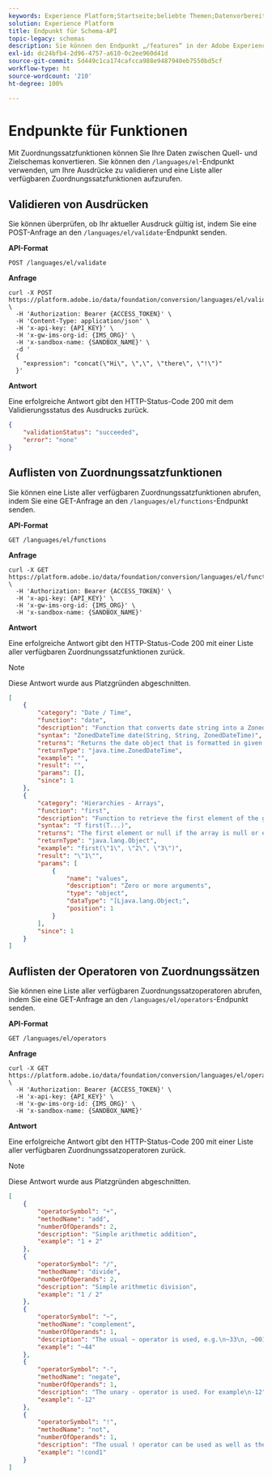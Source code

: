 ```yaml
---
keywords: Experience Platform;Startseite;beliebte Themen;Datenvorbereitung;API-Handbuch;Schemas;
solution: Experience Platform
title: Endpunkt für Schema-API
topic-legacy: schemas
description: Sie können den Endpunkt „/features“ in der Adobe Experience Platform-API verwenden, um Ihre Zuordnungsausdrücke zu validieren und die verfügbaren Zuordnungssatzfunktionen aufzulisten.
exl-id: dc24bfb4-2d96-4757-a610-0c2ee960d41d
source-git-commit: 5d449c1ca174cafcca988e9487940eb7550bd5cf
workflow-type: ht
source-wordcount: '210'
ht-degree: 100%

---
```


# Endpunkte für Funktionen

Mit Zuordnungssatzfunktionen können Sie Ihre Daten zwischen Quell- und Zielschemas konvertieren. Sie können den `/languages/el`-Endpunkt verwenden, um Ihre Ausdrücke zu validieren und eine Liste aller verfügbaren Zuordnungssatzfunktionen aufzurufen.

## Validieren von Ausdrücken

Sie können überprüfen, ob Ihr aktueller Ausdruck gültig ist, indem Sie eine POST-Anfrage an den `/languages/el/validate`-Endpunkt senden.

**API-Format**

```
POST /languages/el/validate
```

**Anfrage**

```shell
curl -X POST https://platform.adobe.io/data/foundation/conversion/languages/el/validate \
  -H 'Authorization: Bearer {ACCESS_TOKEN}' \
  -H 'Content-Type: application/json' \
  -H 'x-api-key: {API_KEY}' \
  -H 'x-gw-ims-org-id: {IMS_ORG}' \ 
  -H 'x-sandbox-name: {SANDBOX_NAME}' \
  -d '
  {
    "expression": "concat(\"Hi\", \",\", \"there\", \"!\")"
  }'
```

**Antwort**

Eine erfolgreiche Antwort gibt den HTTP-Status-Code 200 mit dem Validierungsstatus des Ausdrucks zurück.

```json
{
    "validationStatus": "succeeded",
    "error": "none"
}
```

## Auflisten von Zuordnungssatzfunktionen

Sie können eine Liste aller verfügbaren Zuordnungssatzfunktionen abrufen, indem Sie eine GET-Anfrage an den `/languages/el/functions`-Endpunkt senden.

**API-Format**

```
GET /languages/el/functions
```

**Anfrage**

```shell
curl -X GET https://platform.adobe.io/data/foundation/conversion/languages/el/functions \
  -H 'Authorization: Bearer {ACCESS_TOKEN}' \
  -H 'x-api-key: {API_KEY}' \
  -H 'x-gw-ims-org-id: {IMS_ORG}' \ 
  -H 'x-sandbox-name: {SANDBOX_NAME}'
```

**Antwort**

Eine erfolgreiche Antwort gibt den HTTP-Status-Code 200 mit einer Liste aller verfügbaren Zuordnungssatzfunktionen zurück.

>[!NOTE]
>
>Diese Antwort wurde aus Platzgründen abgeschnitten.

```json
[
    {
        "category": "Date / Time",
        "function": "date",
        "description": "Function that converts date string into a ZonedDateTime object.",
        "syntax": "ZonedDateTime date(String, String, ZonedDateTime)",
        "returns": "Returns the date object that is formatted in given format or a default date if the expression evaluates to a null date.",
        "returnType": "java.time.ZonedDateTime",
        "example": "",
        "result": "",
        "params": [],
        "since": 1
    },
    {
        "category": "Hierarchies - Arrays",
        "function": "first",
        "description": "Function to retrieve the first element of the given array.",
        "syntax": "T first(T...)",
        "returns": "The first element or null if the array is null or empty.",
        "returnType": "java.lang.Object",
        "example": "first(\"1\", \"2\", \"3\")",
        "result": "\"1\"",
        "params": [
            {
                "name": "values",
                "description": "Zero or more arguments",
                "type": "object",
                "dataType": "[Ljava.lang.Object;",
                "position": 1
            }
        ],
        "since": 1
    }
]
```

## Auflisten der Operatoren von Zuordnungssätzen

Sie können eine Liste aller verfügbaren Zuordnungssatzoperatoren abrufen, indem Sie eine GET-Anfrage an den `/languages/el/operators`-Endpunkt senden.

**API-Format**

```
GET /languages/el/operators
```

**Anfrage**

```shell
curl -X GET https://platform.adobe.io/data/foundation/conversion/languages/el/operators \
  -H 'Authorization: Bearer {ACCESS_TOKEN}' \
  -H 'x-api-key: {API_KEY}' \
  -H 'x-gw-ims-org-id: {IMS_ORG}' \ 
  -H 'x-sandbox-name: {SANDBOX_NAME}'
```

**Antwort**

Eine erfolgreiche Antwort gibt den HTTP-Status-Code 200 mit einer Liste aller verfügbaren Zuordnungssatzoperatoren zurück.

>[!NOTE]
>
>Diese Antwort wurde aus Platzgründen abgeschnitten.

```json
[
    {
        "operatorSymbol": "+",
        "methodName": "add",
        "numberOfOperands": 2,
        "description": "Simple arithmetic addition",
        "example": "1 + 2"
    },
    {
        "operatorSymbol": "/",
        "methodName": "divide",
        "numberOfOperands": 2,
        "description": "Simple arithmetic division",
        "example": "1 / 2"
    },
    {
        "operatorSymbol": "~",
        "methodName": "complement",
        "numberOfOperands": 1,
        "description": "The usual ~ operator is used, e.g.\n~33\n, ~0010 0001 = 1101 1110 = -34.",
        "example": "~44"
    },
    {
        "operatorSymbol": "-",
        "methodName": "negate",
        "numberOfOperands": 1,
        "description": "The unary - operator is used. For example\n-12",
        "example": "-12"
    },
    {
        "operatorSymbol": "!",
        "methodName": "not",
        "numberOfOperands": 1,
        "description": "The usual ! operator can be used as well as the word not, e.g.\n!cond1\nand\nnot cond1\nare equivalent",
        "example": "!cond1"
    }
]
```
